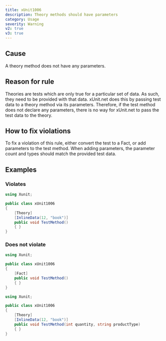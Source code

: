 ```yaml
---
title: xUnit1006
description: Theory methods should have parameters
category: Usage
severity: Warning
v2: true
v3: true
---
```


## Cause

A theory method does not have any parameters.

## Reason for rule

Theories are tests which are only true for a particular set of data. As such, they need to be provided with that data. xUnit.net does this by passing test data to a theory method via its parameters. Therefore, if the test method does not declare any parameters, there is no way for xUnit.net to pass the test data to the theory.

## How to fix violations

To fix a violation of this rule, either convert the test to a Fact, or add parameters to the test method. When adding parameters, the parameter count and types should match the provided test data.

## Examples

### Violates

```csharp
using Xunit;

public class xUnit1006
{
    [Theory]
    [InlineData(12, "book")]
    public void TestMethod()
    { }
}
```

### Does not violate

```csharp
using Xunit;

public class xUnit1006
{
    [Fact]
    public void TestMethod()
    { }
}
```

```csharp
using Xunit;

public class xUnit1006
{
    [Theory]
    [InlineData(12, "book")]
    public void TestMethod(int quantity, string productType)
    { }
}
```
